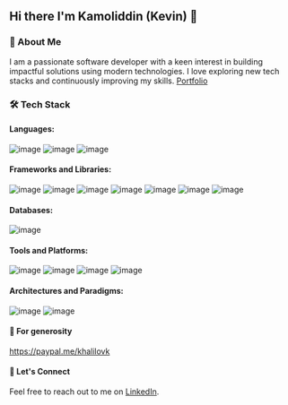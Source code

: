 ## Hi there I'm Kamoliddin (Kevin) 👋

### 🚀 About Me

I am a passionate software developer with a keen interest in building impactful solutions using modern technologies. I love exploring new tech stacks and continuously improving my skills. [Portfolio](https://drive.google.com/file/d/1keAPXBGl3kWnjt8RWiASETEk62Km9cVh/view?usp=sharing)

### 🛠️ Tech Stack

#### Languages:

![image](https://github.com/user-attachments/assets/2a943a31-1cf5-44d9-a537-2a45bf46c564)
![image](https://github.com/user-attachments/assets/2a48b42b-e73f-4458-95f6-66dc5aa0b76d)
![image](https://github.com/user-attachments/assets/b311918b-3d05-4dcb-8f12-290eb60ae986)

#### Frameworks and Libraries:

![image](https://github.com/user-attachments/assets/f1ce3030-3ce2-4c65-bef0-69b7bea094ed)
![image](https://github.com/user-attachments/assets/328e461f-a0ef-45c0-a1f6-b0ba24c565e2)
![image](https://github.com/user-attachments/assets/d7c315b7-798e-4d62-afc1-909fdb47f253)
![image](https://github.com/user-attachments/assets/bc49b726-7fe6-4e38-baa7-205fdf7140da)
![image](https://github.com/user-attachments/assets/34aeff31-cae3-4373-89e8-690bed06140b)
![image](https://github.com/user-attachments/assets/4dfee010-57c9-436f-a152-f4ad2a5f12de)
![image](https://github.com/user-attachments/assets/98fe4eed-cb51-4cc5-8e9e-ecd5f8c43f3c)

#### Databases:

![image](https://github.com/user-attachments/assets/787d7e29-6fd5-4119-9670-1285a16f8b5b)


#### Tools and Platforms:

![image](https://github.com/user-attachments/assets/9216b0b9-adc2-4fa7-83aa-d7636603a4d0)
![image](https://github.com/user-attachments/assets/94231d7d-d33d-4a2b-927e-14ed917b3504)
![image](https://github.com/user-attachments/assets/c808e33e-57c5-4dbf-8382-cd89e6350c50)
![image](https://github.com/user-attachments/assets/60cc7492-838b-4226-bea0-16bd6a80e3ea)


#### Architectures and Paradigms:

![image](https://github.com/user-attachments/assets/50daefe7-96d6-4537-9250-3afa7080156c)
![image](https://github.com/user-attachments/assets/4162d9d1-7e05-44a3-9555-a461952842e3)

#### 🔗 For generosity
https://paypal.me/khalilovk

#### 🔗 Let's Connect
Feel free to reach out to me on [LinkedIn](https://www.linkedin.com/in/khalilov-kamoliddin-6a7314124/).
